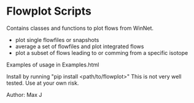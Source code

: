 # Flowplot Scripts
Contains classes and functions to plot flows from WinNet.
- plot single flowfiles or snapshots
- average a set of flowfiles and plot integrated flows
- plot a subset of flows leading to or comming from a specific isotope

Examples of usage in Examples.html

Install by running "pip install <path/to/flowplot>"
This is not very well tested. Use at your own risk.

Author: Max J
